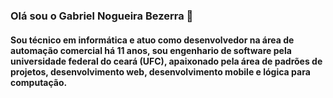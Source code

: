### Olá sou o Gabriel Nogueira Bezerra 👋

#### Sou técnico em informática e atuo como desenvolvedor na área de automação comercial há 11 anos, sou engenhario de software pela universidade federal do ceará (UFC), apaixonado pela área de padrões de projetos, desenvolvimento web, desenvolvimento mobile e lógica para computação. 
